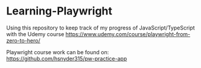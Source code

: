 # Learning-Playwright
Using this repository to keep track of my progress of JavaScript/TypeScript with the Udemy course https://www.udemy.com/course/playwright-from-zero-to-hero/ 

Playwright course work can be found on: https://github.com/hsnyder315/pw-practice-app
